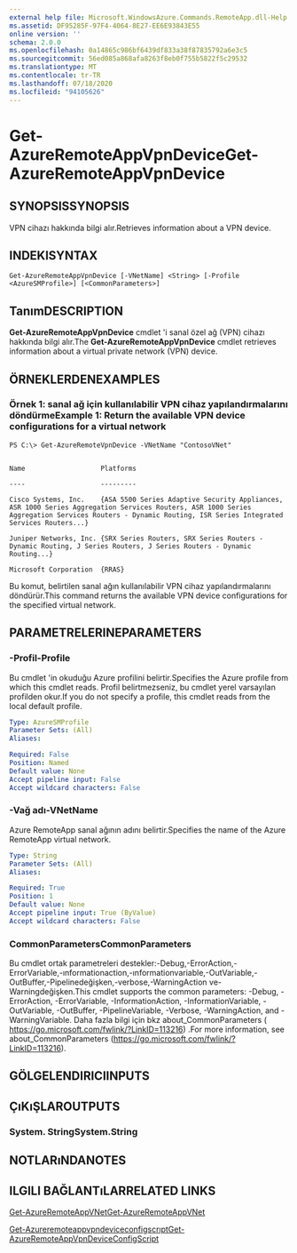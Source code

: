 ```yaml
---
external help file: Microsoft.WindowsAzure.Commands.RemoteApp.dll-Help.xml
ms.assetid: DF95285F-97F4-4064-8E27-EE6E93843E55
online version: ''
schema: 2.0.0
ms.openlocfilehash: 0a14865c986bf6439df833a38f87835792a6e3c5
ms.sourcegitcommit: 56ed085a868afa8263f8eb0f755b5822f5c29532
ms.translationtype: MT
ms.contentlocale: tr-TR
ms.lasthandoff: 07/18/2020
ms.locfileid: "94105626"
---
```

# <span data-ttu-id="b793c-101">Get-AzureRemoteAppVpnDevice</span><span class="sxs-lookup"><span data-stu-id="b793c-101">Get-AzureRemoteAppVpnDevice</span></span>

## <span data-ttu-id="b793c-102">SYNOPSIS</span><span class="sxs-lookup"><span data-stu-id="b793c-102">SYNOPSIS</span></span>
<span data-ttu-id="b793c-103">VPN cihazı hakkında bilgi alır.</span><span class="sxs-lookup"><span data-stu-id="b793c-103">Retrieves information about a VPN device.</span></span>

## <span data-ttu-id="b793c-104">INDEKI</span><span class="sxs-lookup"><span data-stu-id="b793c-104">SYNTAX</span></span>

```
Get-AzureRemoteAppVpnDevice [-VNetName] <String> [-Profile <AzureSMProfile>] [<CommonParameters>]
```

## <span data-ttu-id="b793c-105">Tanım</span><span class="sxs-lookup"><span data-stu-id="b793c-105">DESCRIPTION</span></span>
<span data-ttu-id="b793c-106">**Get-AzureRemoteAppVpnDevice** cmdlet 'i sanal özel ağ (VPN) cihazı hakkında bilgi alır.</span><span class="sxs-lookup"><span data-stu-id="b793c-106">The **Get-AzureRemoteAppVpnDevice** cmdlet retrieves information about a virtual private network (VPN) device.</span></span>

## <span data-ttu-id="b793c-107">ÖRNEKLERDEN</span><span class="sxs-lookup"><span data-stu-id="b793c-107">EXAMPLES</span></span>

### <span data-ttu-id="b793c-108">Örnek 1: sanal ağ için kullanılabilir VPN cihaz yapılandırmalarını döndürme</span><span class="sxs-lookup"><span data-stu-id="b793c-108">Example 1: Return the available VPN device configurations for a virtual network</span></span>
```
PS C:\> Get-AzureRemoteVpnDevice -VNetName "ContosoVNet"


Name                   Platforms

----                   ---------

Cisco Systems, Inc.    {ASA 5500 Series Adaptive Security Appliances, ASR 1000 Series Aggregation Services Routers, ASR 1000 Series Aggregation Services Routers - Dynamic Routing, ISR Series Integrated Services Routers...} 

Juniper Networks, Inc. {SRX Series Routers, SRX Series Routers - Dynamic Routing, J Series Routers, J Series Routers - Dynamic Routing...} 

Microsoft Corporation  {RRAS}
```

<span data-ttu-id="b793c-109">Bu komut, belirtilen sanal ağın kullanılabilir VPN cihaz yapılandırmalarını döndürür.</span><span class="sxs-lookup"><span data-stu-id="b793c-109">This command returns the available VPN device configurations for the specified virtual network.</span></span>

## <span data-ttu-id="b793c-110">PARAMETRELERINE</span><span class="sxs-lookup"><span data-stu-id="b793c-110">PARAMETERS</span></span>

### <span data-ttu-id="b793c-111">-Profil</span><span class="sxs-lookup"><span data-stu-id="b793c-111">-Profile</span></span>
<span data-ttu-id="b793c-112">Bu cmdlet 'in okuduğu Azure profilini belirtir.</span><span class="sxs-lookup"><span data-stu-id="b793c-112">Specifies the Azure profile from which this cmdlet reads.</span></span>
<span data-ttu-id="b793c-113">Profil belirtmezseniz, bu cmdlet yerel varsayılan profilden okur.</span><span class="sxs-lookup"><span data-stu-id="b793c-113">If you do not specify a profile, this cmdlet reads from the local default profile.</span></span>

```yaml
Type: AzureSMProfile
Parameter Sets: (All)
Aliases: 

Required: False
Position: Named
Default value: None
Accept pipeline input: False
Accept wildcard characters: False
```

### <span data-ttu-id="b793c-114">-Vağ adı</span><span class="sxs-lookup"><span data-stu-id="b793c-114">-VNetName</span></span>
<span data-ttu-id="b793c-115">Azure RemoteApp sanal ağının adını belirtir.</span><span class="sxs-lookup"><span data-stu-id="b793c-115">Specifies the name of the Azure RemoteApp virtual network.</span></span>

```yaml
Type: String
Parameter Sets: (All)
Aliases: 

Required: True
Position: 1
Default value: None
Accept pipeline input: True (ByValue)
Accept wildcard characters: False
```

### <span data-ttu-id="b793c-116">CommonParameters</span><span class="sxs-lookup"><span data-stu-id="b793c-116">CommonParameters</span></span>
<span data-ttu-id="b793c-117">Bu cmdlet ortak parametreleri destekler:-Debug,-ErrorAction,-ErrorVariable,-ınformationaction,-ınformationvariable,-OutVariable,-OutBuffer,-Pipelinedeğişken,-verbose,-WarningAction ve-Warningdeğişken.</span><span class="sxs-lookup"><span data-stu-id="b793c-117">This cmdlet supports the common parameters: -Debug, -ErrorAction, -ErrorVariable, -InformationAction, -InformationVariable, -OutVariable, -OutBuffer, -PipelineVariable, -Verbose, -WarningAction, and -WarningVariable.</span></span> <span data-ttu-id="b793c-118">Daha fazla bilgi için bkz about_CommonParameters ( https://go.microsoft.com/fwlink/?LinkID=113216) .</span><span class="sxs-lookup"><span data-stu-id="b793c-118">For more information, see about_CommonParameters (https://go.microsoft.com/fwlink/?LinkID=113216).</span></span>

## <span data-ttu-id="b793c-119">GÖLGELENDIRICI</span><span class="sxs-lookup"><span data-stu-id="b793c-119">INPUTS</span></span>

## <span data-ttu-id="b793c-120">ÇıKıŞLAR</span><span class="sxs-lookup"><span data-stu-id="b793c-120">OUTPUTS</span></span>

### <span data-ttu-id="b793c-121">System. String</span><span class="sxs-lookup"><span data-stu-id="b793c-121">System.String</span></span>

## <span data-ttu-id="b793c-122">NOTLARıNDA</span><span class="sxs-lookup"><span data-stu-id="b793c-122">NOTES</span></span>

## <span data-ttu-id="b793c-123">ILGILI BAĞLANTıLAR</span><span class="sxs-lookup"><span data-stu-id="b793c-123">RELATED LINKS</span></span>

[<span data-ttu-id="b793c-124">Get-AzureRemoteAppVNet</span><span class="sxs-lookup"><span data-stu-id="b793c-124">Get-AzureRemoteAppVNet</span></span>](./Get-AzureRemoteAppVNet.md)

[<span data-ttu-id="b793c-125">Get-Azureremoteappvpndeviceconfigscrıpt</span><span class="sxs-lookup"><span data-stu-id="b793c-125">Get-AzureRemoteAppVpnDeviceConfigScript</span></span>](./Get-AzureRemoteAppVpnDeviceConfigScript.md)



